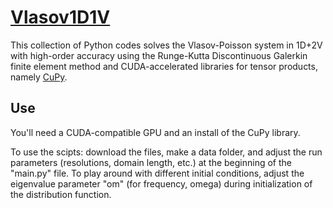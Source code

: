 # [Vlasov1D1V](https://github.com/crewsdw/Vlasov1D1V/)

This collection of Python codes solves the Vlasov-Poisson system in 1D+2V with high-order accuracy using the Runge-Kutta Discontinuous Galerkin finite element method and CUDA-accelerated libraries for tensor products, namely [CuPy](https://github.com/cupy/cupy).

## Use
You'll need a CUDA-compatible GPU and an install of the CuPy library.

To use the scipts: download the files, make a data folder, and adjust the run parameters (resolutions, domain length, etc.) at the beginning of the "main.py" file.
To play around with different initial conditions, adjust the eigenvalue parameter "om" (for frequency, omega) during initialization of the distribution function.
